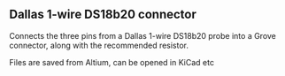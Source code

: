 ## Dallas 1-wire DS18b20 connector

Connects the three pins from a Dallas 1-wire DS18b20 probe into a Grove connector, along with the recommended resistor.

Files are saved from Altium, can be opened in KiCad etc

